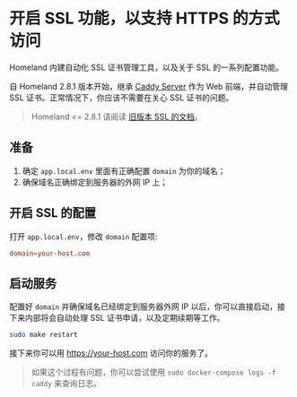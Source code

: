 # 开启 SSL 功能，以支持 HTTPS 的方式访问

Homeland 内建自动化 SSL 证书管理工具，以及关于 SSL 的一系列配置功能。

自 Homeland 2.8.1 版本开始，继承 [Caddy Server](https://caddyserver.com/) 作为 Web 前端，并自动管理 SSL 证书。正常情况下，你应该不需要在关心 SSL 证书的问题。

> Homeland <= 2.8.1 请阅读 [旧版本 SSL 的文档](/docs/ssl/)。

## 准备

1. 确定 `app.local.env` 里面有正确配置 `domain` 为你的域名；
2. 确保域名正确绑定到服务器的外网 IP 上；

## 开启 SSL 的配置

打开 `app.local.env`，修改 `domain` 配置项:

```conf
domain=your-host.com
```

## 启动服务

配置好 `domain` 并确保域名已经绑定到服务器外网 IP 以后，你可以直接启动，接下来内部将会自动处理 SSL 证书申请，以及定期续期等工作。

```bash
sudo make restart
```

接下来你可以用 https://your-host.com 访问你的服务了。

> 如果这个过程有问题，你可以尝试使用 `sudo docker-compose logs -f caddy` 来查询日志。

